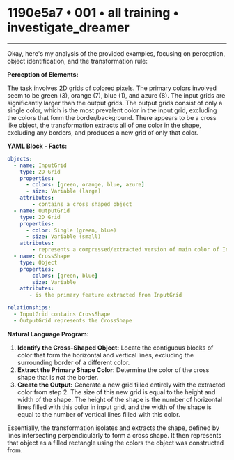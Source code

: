 # 1190e5a7 • 001 • all training • investigate_dreamer

---
Okay, here's my analysis of the provided examples, focusing on perception, object identification, and the transformation rule:

**Perception of Elements:**

The task involves 2D grids of colored pixels. The primary colors involved seem to be green (3), orange (7), blue (1), and azure (8). The input grids are significantly larger than the output grids. The output grids consist of only a single color, which is the most prevalent color in the input grid, excluding the colors that form the border/background. There appears to be a cross like object, the transformation extracts all of one color in the shape, excluding any borders, and produces a new grid of only that color.

**YAML Block - Facts:**



```yaml
objects:
  - name: InputGrid
    type: 2D Grid
    properties:
      - colors: [green, orange, blue, azure]
      - size: Variable (large)
    attributes:
        - contains a cross shaped object
  - name: OutputGrid
    type: 2D Grid
    properties:
      - color: Single (green, blue)
      - size: Variable (small)
    attributes:
        - represents a compressed/extracted version of main color of InputGrid
  - name: CrossShape
    type: Object
    properties:
        colors: [green, blue]
        size: Variable
    attributes:
       - is the primary feature extracted from InputGrid

relationships:
  - InputGrid contains CrossShape
  - OutputGrid represents the CrossShape
```



**Natural Language Program:**

1.  **Identify the Cross-Shaped Object:** Locate the contiguous blocks of color that form the horizontal and vertical lines, excluding the surrounding border of a different color.
2.  **Extract the Primary Shape Color**: Determine the color of the cross shape that is *not* the border.
3. **Create the Output:** Generate a new grid filled entirely with the extracted color from step 2. The size of this new grid is equal to the height and width of the shape. The height of the shape is the number of horizontal lines filled with this color in input grid, and the width of the shape is equal to the number of vertical lines filled with this color.

Essentially, the transformation isolates and extracts the shape, defined by lines intersecting perpendicularly to form a cross shape. It then represents that object as a filled rectangle using the colors the object was constructed from.

